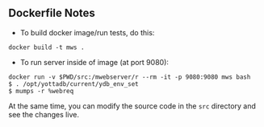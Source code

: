 Dockerfile Notes
----------------
- To build docker image/run tests, do this:

```
docker build -t mws .
```

- To run server inside of image (at port 9080):

```
docker run -v $PWD/src:/mwebserver/r --rm -it -p 9080:9080 mws bash
$ . /opt/yottadb/current/ydb_env_set
$ mumps -r %webreq
```

At the same time, you can modify the source code in the `src` directory and see
the changes live.
